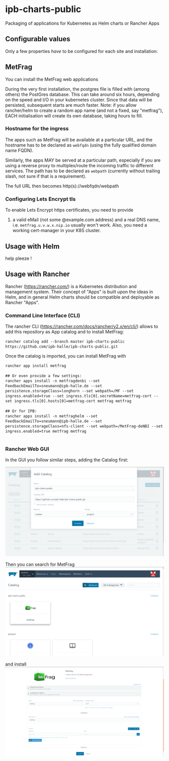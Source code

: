# ipb-charts-public
Packaging of applications for Kubernetes as Helm charts or Rancher Apps

## Configurable values

Only a few properties *have* to be configured for each site and installation:

## MetFrag

You can install the MetFrag web applications

During the very first installation, the postgres file is filled
with (among others) the PostGres database. This can take around six hours,
depending on the speed and I/O in your kubernetes cluster. Since that data
will be persisted, subsequent starts are much faster. Note: if you allow
rancher/helm to create a random app name (and not a fixed, say "metfrag"),
EACH initialisation will create its own database, taking hours to fill.

### Hostname for the ingress

The apps such as MetFrag will be available at a particular URL,
and the hostname has to be declared as `webfqdn` (using the fully qualified domain name FQDN).

Similarly, the apps MAY be served at a particular path,
especially if you are using a reverse proxy to multiplex/route
the incoming traffic to different services. The path has to be
declared as `webpath` (currently without trailing slash, not sure if that
  is a requirement).

The full URL then becomes http(s)://webfqdn/webpath

### Configuring Lets Encrypt tls

To enable Lets Encrypt https certificates, you need to provide
1) a valid eMail (not some @example.com address) and a real DNS name,
i.e. `metfrag.u.v.w.x.nip.io` usually won't work. Also, you need
a working cert-manager in your K8S cluster.

## Usage with Helm

help pleeze !

## Usage with Rancher

Rancher (https://rancher.com/) is a Kubernetes distribution and management system.
Their concept of "Apps" is built upon the ideas in Helm, and in general Helm charts should be compatible and deployable as Rancher "Apps".

### Command Line Interface (CLI)

The rancher CLI (https://rancher.com/docs/rancher/v2.x/en/cli/)
allows to add this repository as App catalog and to install MetFrag:

```
rancher catalog add --branch master ipb-charts-public https://github.com/ipb-halle/ipb-charts-public.git
```

Once the catalog is imported, you can install MetFrag with
```
rancher app install metfrag

## Or even provide a few settings:
rancher apps install -n metfragdenbi --set FeedbackEmailTo=sneumann@ipb-halle.de --set persistence.storageClass=longhorn --set webpath=/MF --set ingress.enabled=true --set ingress.tls[0].secretName=metfrag-cert --set ingress.tls[0].hosts[0]=metfrag-cert metfrag metfrag

## Or for IPB:
rancher apps install -n metfraghelm --set FeedbackEmailTo=sneumann@ipb-halle.de --set persistence.storageClass=nfs-client --set webpath=/MetFrag-deNBI --set ingress.enabled=true metfrag metfrag


```

### Rancher Web GUI

In the GUI you follow similar steps, adding the Catalog first:

![Adding the GitHub with IPB charts](images/ScreenshotCatalogAdd.png)

Then you can search for MetFrag
![Apps available for installation](images/ScreenshotAppInstall1.png)

and install
![Customise and Install MetFrag](images/ScreenshotAppInstall2.png)
